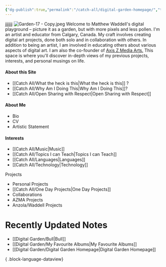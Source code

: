 ```yaml
---
{"dg-publish":true,"permalink":"/catch-all/digital-garden-homepage/","tags":["gardenEntry"],"updated":"2023-12-06T14:51:42.022-07:00"}
---
```


jjjjjjj
![Garden-17 - Copy.jpeg](/img/user/Attachements/Garden-17%20-%20Copy.jpeg)
Welcome to Matthew Waddell's digital playground – picture it as a garden, but with more pixels and less pollen. I'm an artist and educator from Calgary, Canada. My craft involves creating digital art projects, done both solo and in collaboration with others. In addition to being an artist, I am involved in educating others about various aspects of digital art. I am also the co-founder of [Axis Z Media Arts.](https://azmadigital.com/) This space is where you'll discover in-depth views of my previous projects, interests, and personal musings on life. 

#### About this Site 
- [[Catch All/What the heck is this\|What the heck is this]] ?
- [[Catch All/Why Am I Doing This\|Why Am I Doing This]]?
-  [[Catch All/Open Sharing with Respect\|Open Sharing with Respect]]
####  About Me
- Bio
- CV
- Artistic Statement

#### Interests
- [[Catch All/Music\|Music]]
- [[Catch All/Topics I can Teach\|Topics I can Teach]]
- [[Catch All/Languages\|Languages]]
- [[Catch All/Technology\|Technology]]

Projects
- Personal Projects
- [[Catch All/One Day Projects\|One Day Projects]]
- Collaborations
- AZMA Projects
- Anzola/Waddell Projects

# Recently Updated Notes
- [[Digital Garden/Bull\|Bull]]
- [[Digital Garden/My Favourite Albums\|My Favourite Albums]]
- [[Digital Garden/Digital Garden Homepage\|Digital Garden Homepage]]

{ .block-language-dataview}
